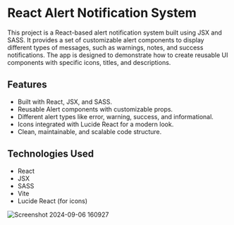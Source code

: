 # React Alert Notification System

This project is a React-based alert notification system built using JSX and SASS. It provides a set of customizable alert components to display different types of messages, such as warnings, notes, and success notifications. The app is designed to demonstrate how to create reusable UI components with specific icons, titles, and descriptions.

## Features

- Built with React, JSX, and SASS.
- Reusable Alert components with customizable props.
- Different alert types like error, warning, success, and informational.
- Icons integrated with Lucide React for a modern look.
- Clean, maintainable, and scalable code structure.

## Technologies Used
- React
- JSX
- SASS
- Vite
- Lucide React (for icons)

![Screenshot 2024-09-06 160927](https://github.com/user-attachments/assets/8d5775ea-f88f-4cac-923c-37abe4b10efd)
